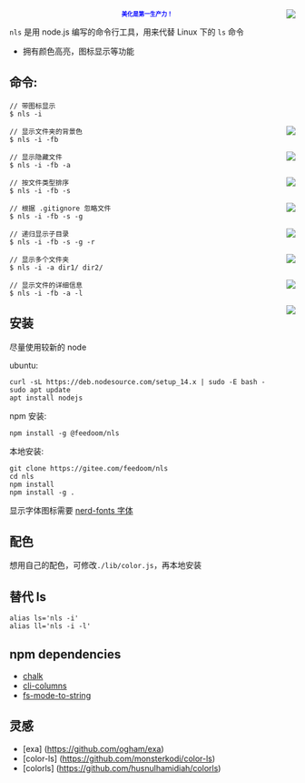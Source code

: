 <div align="center">

</div>
<img src="https://s3.ax1x.com/2021/01/29/yCvBIU.png" div align=right />
  
<div align='center'><b><font size=1 color='blue'>美化是第一生产力！</font></b></div> 


`nls` 是用 node.js 编写的命令行工具，用来代替 Linux 下的 `ls` 命令

* 拥有颜色高亮，图标显示等功能  

## 命令:
```shell
// 带图标显示
$ nls -i
```
<img src="https://s3.ax1x.com/2021/01/29/yCv0aT.png" div align=right />

```shell
// 显示文件夹的背景色
$ nls -i -fb
```
<img src="https://s3.ax1x.com/2021/01/29/yCvsG4.png" div align=right />

```shell
// 显示隐藏文件
$ nls -i -fb -a
```
<img src="https://s3.ax1x.com/2021/01/29/yCvriF.png" div align=right />

```shell
// 按文件类型排序
$ nls -i -fb -s
```
<img src="https://s3.ax1x.com/2021/02/03/yM5PZd.png" div align=right />

```shell
// 根据 .gitignore 忽略文件
$ nls -i -fb -s -g
```
<img src="https://s3.ax1x.com/2021/02/05/y8AbkD.png" div align=right />

```shell
// 递归显示子目录
$ nls -i -fb -s -g -r
```
<img src="https://s3.ax1x.com/2021/02/05/yJPECj.png" div align=right />

```shell
// 显示多个文件夹
$ nls -i -a dir1/ dir2/
```
<img src="https://s3.ax1x.com/2021/01/29/yCvyRJ.png" div align=right />

```shell
// 显示文件的详细信息
$ nls -i -fb -a -l
```
<img src="https://s3.ax1x.com/2021/01/29/yCv6z9.png" div align=right />

  
## 安装
尽量使用较新的 node

ubuntu:
```
curl -sL https://deb.nodesource.com/setup_14.x | sudo -E bash -
sudo apt update
apt install nodejs
```

npm 安装:
```
npm install -g @feedoom/nls
```

本地安装:
```
git clone https://gitee.com/feedoom/nls
cd nls
npm install
npm install -g .
```

显示字体图标需要 [nerd-fonts 字体](https://github.com/ryanoasis/nerd-fonts)

## 配色
想用自己的配色，可修改`./lib/color.js`，再本地安装

## 替代 ls
```
alias ls='nls -i'
alias ll='nls -i -l'
```

## npm dependencies
* [chalk](https://github.com/chalk/chalk)
* [cli-columns](https://github.com/shannonmoeller/cli-columns)
* [fs-mode-to-string](https://github.com/AndreasPizsa/fs-mode-to-string)

## 灵感
* [exa] (https://github.com/ogham/exa)
* [color-ls] (https://github.com/monsterkodi/color-ls)
* [colorls] (https://github.com/husnulhamidiah/colorls)
